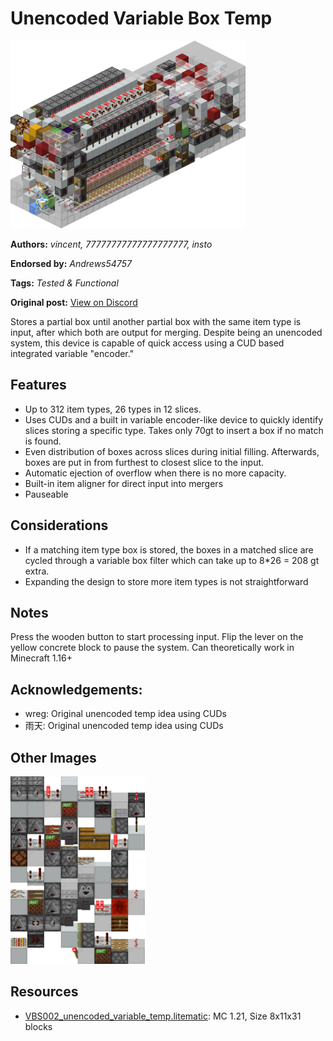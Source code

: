 # Unencoded Variable Box Temp
<img alt="area_render_107_.png" src="images/area_render_107_.png?raw=1" height="300px">

**Authors:** *vincent, 77777777777777777777, insto*

**Endorsed by:** *Andrews54757*

**Tags:** *Tested & Functional*

**Original post:** [View on Discord](https://discord.com/channels/1375556143186837695/1401376236223074426)

Stores a partial box until another partial box with the same item type is input, after which both are output for merging. Despite being an unencoded system, this device is capable of quick access using a CUD based integrated variable "encoder."
## Features
- Up to 312 item types, 26 types in 12 slices.
- Uses CUDs and a built in variable encoder-like device to quickly identify slices storing a specific type. Takes only 70gt to insert a box if no match is found.
- Even distribution of boxes across slices during initial filling. Afterwards, boxes are put in from furthest to closest slice to the input.
- Automatic ejection of overflow when there is no more capacity.
- Built-in item aligner for direct input into mergers
- Pauseable
## Considerations
- If a matching item type box is stored, the boxes in a matched slice are cycled through a variable box filter which can take up to 8*26 = 208 gt extra.
- Expanding the design to store more item types is not straightforward
## Notes
Press the wooden button to start processing input. Flip the lever on the yellow concrete block to pause the system. Can theoretically work in Minecraft 1.16+

## Acknowledgements:
- wreg: Original unencoded temp idea using CUDs
- 雨天: Original unencoded temp idea using CUDs

## Other Images
<img src="images/area_render_108_.png?raw=1" height="300px">

## Resources
- [VBS002_unencoded_variable_temp.litematic](attachments/VBS002_unencoded_variable_temp.litematic): MC 1.21, Size 8x11x31 blocks
